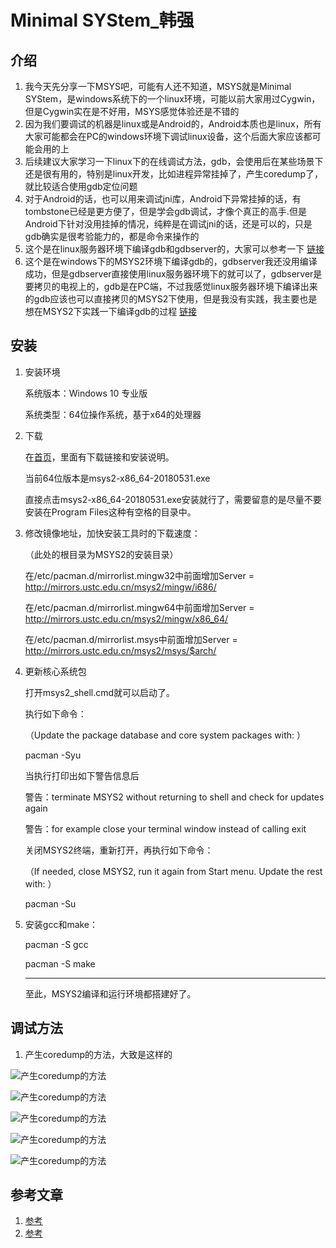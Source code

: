 # Minimal SYStem_韩强

## 介绍

1. 我今天先分享一下MSYS吧，可能有人还不知道，MSYS就是Minimal SYStem，是windows系统下的一个linux环境，可能以前大家用过Cygwin，但是Cygwin实在是不好用，MSYS感觉体验还是不错的
2. 因为我们要调试的机器是linux或是Android的，Android本质也是linux，所有大家可能都会在PC的windows环境下调试linux设备，这个后面大家应该都可能会用的上
3. 后续建议大家学习一下linux下的在线调试方法，gdb，会使用后在某些场景下还是很有用的，特别是linux开发，比如进程异常挂掉了，产生coredump了，就比较适合使用gdb定位问题
4. 对于Android的话，也可以用来调试jni库，Android下异常挂掉的话，有tombstone已经是更方便了，但是学会gdb调试，才像个真正的高手.但是Android下针对没用挂掉的情况，纯粹是在调试jni的话，还是可以的，只是gdb确实是很考验能力的，都是命令来操作的
5. 这个是在linux服务器环境下编译gdb和gdbserver的，大家可以参考一下 [链接](https://blog.csdn.net/hanq4998/article/details/84675718)
6. 这个是在windows下的MSYS2环境下编译gdb的，gdbserver我还没用编译成功，但是gdbserver直接使用linux服务器环境下的就可以了，gdbserver是要拷贝的电视上的，gdb是在PC端，不过我感觉linux服务器环境下编译出来的gdb应该也可以直接拷贝的MSYS2下使用，但是我没有实践，我主要也是想在MSYS2下实践一下编译gdb的过程 [链接](https://blog.csdn.net/hanq4998/article/details/84779097)

## 安装

1. 安装环境

   系统版本：Windows 10 专业版

   系统类型：64位操作系统，基于x64的处理器

2. 下载

   在[首页](http://www.msys2.org/)，里面有下载链接和安装说明。

   当前64位版本是msys2-x86_64-20180531.exe

   直接点击msys2-x86_64-20180531.exe安装就行了，需要留意的是尽量不要安装在Program Files这种有空格的目录中。

3. 修改镜像地址，加快安装工具时的下载速度：

   （此处的根目录为MSYS2的安装目录）

   在/etc/pacman.d/mirrorlist.mingw32中前面增加Server = http://mirrors.ustc.edu.cn/msys2/mingw/i686/

   在/etc/pacman.d/mirrorlist.mingw64中前面增加Server = http://mirrors.ustc.edu.cn/msys2/mingw/x86_64/

   在/etc/pacman.d/mirrorlist.msys中前面增加Server = http://mirrors.ustc.edu.cn/msys2/msys/$arch/

4. 更新核心系统包

   打开msys2_shell.cmd就可以启动了。

   执行如下命令：

   （Update the package database and core system packages with: ）

   pacman -Syu

   当执行打印出如下警告信息后

   警告：terminate MSYS2 without returning to shell and check for updates again

   警告：for example close your terminal window instead of calling exit

   关闭MSYS2终端，重新打开，再执行如下命令：

   （If needed, close MSYS2, run it again from Start menu. Update the rest with: ）

   pacman -Su

5. 安装gcc和make：

   pacman -S gcc

   pacman -S make

   ---

   

   至此，MSYS2编译和运行环境都搭建好了。

## 调试方法

1. 产生coredump的方法，大致是这样的

![产生coredump的方法](assets/1.png)

![产生coredump的方法](assets/2.png)

![产生coredump的方法](assets/3.png)

![产生coredump的方法](assets/4.png)

![产生coredump的方法](assets/5.png)



## 参考文章

1. [参考](https://blog.csdn.net/linuxandroidwince/article/details/72388955)
2. [参考](https://blog.csdn.net/qiuzhiqian1990/article/details/56671839)
